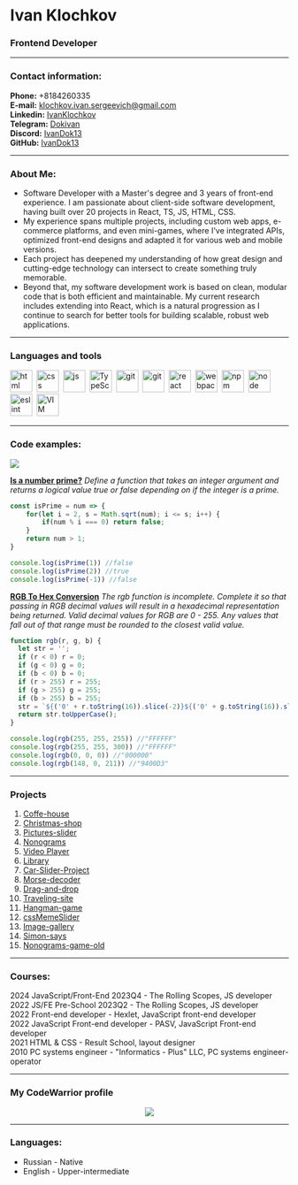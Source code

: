 # Ivan Klochkov
### Frontend Developer
---
### Contact information:
**Phone:** +8184260335<br>
**E-mail:** [klochkov.ivan.sergeevich@gmail.com](mailto:klochkov.ivan.sergeevich@gmail.com)<br>
**Linkedin:** [IvanKlochkov](https://www.linkedin.com/in/klochkov-dev/)<br>
**Telegram:** [Dokivan](https://t.me/Dokivan)<br>
**Discord:** [IvanDok13](https://discordapp.com/users/IvanDok13#5167/)<br>
**GitHub:** [IvanDok13](https://github.com/IvanDok13)<br>

---
### About Me:
- Software Developer with a Master's degree and 3 years of front-end experience. I am passionate about client-side software development, having built over 20 projects in React, TS, JS, HTML, CSS.
- My experience spans multiple projects, including custom web apps, e-commerce platforms, and even mini-games, where I've integrated APIs, optimized front-end designs and adapted it for various web and mobile versions.
- Each project has deepened my understanding of how great design and cutting-edge technology can intersect to create something truly memorable.
- Beyond that, my software development work is based on clean, modular code that is both efficient and maintainable. My current research includes extending into React, which is a natural progression as I continue to search for better tools for building scalable, robust web applications.

---
### Languages and tools
<img src="https://cdn.jsdelivr.net/gh/devicons/devicon/icons/html5/html5-original.svg" title="html" width="40" height="40"/>&nbsp; 
<img src="https://cdn.jsdelivr.net/gh/devicons/devicon/icons/css3/css3-original.svg" title="css" width="40" height="40"/>&nbsp;
<img src="https://cdn.jsdelivr.net/gh/devicons/devicon/icons/javascript/javascript-original.svg" title="js" width="40" height="40"/>&nbsp;
<img src="https://cdn.jsdelivr.net/gh/devicons/devicon/icons/typescript/typescript-original.svg" title="TypeScript" width="40" height="40"/>&nbsp;
<img src="https://cdn.jsdelivr.net/gh/devicons/devicon/icons/git/git-plain.svg" title="git" width="40" height="40"/>&nbsp;
<img src="https://cdn.jsdelivr.net/gh/devicons/devicon/icons/vitejs/vitejs-original.svg" title="git" width="40" height="40"/>&nbsp;
<img src="https://cdn.jsdelivr.net/gh/devicons/devicon/icons/react/react-original.svg" title="react" width="40" height="40"/>&nbsp;
<img src="https://cdn.jsdelivr.net/gh/devicons/devicon/icons/webpack/webpack-original.svg" title="webpack" width="40" height="40"/>&nbsp;
<img src="https://cdn.jsdelivr.net/gh/devicons/devicon/icons/npm/npm-original-wordmark.svg" title="npm" width="40" height="40"/>&nbsp;
<img src="https://cdn.jsdelivr.net/gh/devicons/devicon/icons/nodejs/nodejs-original.svg" title="node" width="40" height="40"/>&nbsp;
<img src="https://cdn.jsdelivr.net/gh/devicons/devicon/icons/eslint/eslint-original.svg" title="eslint" width="40" height="40"/>&nbsp;
<img src="https://cdn.jsdelivr.net/gh/devicons/devicon/icons/vim/vim-original.svg" title="VIM" width="40" height="40"/>&nbsp;

---
### Code examples:
<a href="https://www.codewars.com/users/rsschool_5bb3f79998ed1d87"><img src="https://www.codewars.com/users/rsschool_5bb3f79998ed1d87/badges/large"></a>

**[Is a number prime?](https://www.codewars.com/kata/5262119038c0985a5b00029f)**
*Define a function that takes an integer argument and returns a logical value true or false depending on if the integer is a prime.*

```javascript
const isPrime = num => {
    for(let i = 2, s = Math.sqrt(num); i <= s; i++) {
        if(num % i === 0) return false;
    }
    return num > 1;
}

console.log(isPrime(1)) //false
console.log(isPrime(2)) //true
console.log(isPrime(-1)) //false
```
**[RGB To Hex Conversion](https://www.codewars.com/kata/513e08acc600c94f01000001)**
*The rgb function is incomplete. Complete it so that passing in RGB decimal values will result in a hexadecimal representation being returned. Valid decimal values for RGB are 0 - 255. Any values that fall out of that range must be rounded to the closest valid value.*

```javascript
function rgb(r, g, b) {
  let str = '';
  if (r < 0) r = 0;
  if (g < 0) g = 0;
  if (b < 0) b = 0;
  if (r > 255) r = 255;
  if (g > 255) g = 255;
  if (b > 255) b = 255;
  str = `${('0' + r.toString(16)).slice(-2)}${('0' + g.toString(16)).slice(-2)}${('0' + b.toString(16)).slice(-2)}`
  return str.toUpperCase();
}

console.log(rgb(255, 255, 255)) //"FFFFFF"
console.log(rgb(255, 255, 300)) //"FFFFFF"
console.log(rgb(0, 0, 0)) //"000000"
console.log(rgb(148, 0, 211)) //"9400D3"
```
---
### Projects
1. [Coffe-house](https://rolling-scopes-school.github.io/ivandok13-JSFE2023Q4/coffee-house/pages/main/)
2. [Christmas-shop](https://rolling-scopes-school.github.io/ivandok13-JSFE2024Q4/christmas-shop/pages/home/)
3. [Pictures-slider](https://ivandok13.github.io/pictures-slider/)
4. [Nonograms](https://ivan-dok-nonograms.netlify.app/)
5. [Video Player](https://rolling-scopes-school.github.io/ivandok13-JSFEPRESCHOOL2023Q2/custom-video/)
6. [Library](https://rolling-scopes-school.github.io/ivandok13-JSFEPRESCHOOL2023Q2/library/)
7. [Car-Slider-Project](https://ivandok13.github.io/slide-project/)
8. [Morse-decoder](https://github.com/IvanDok13/morse-decoder)
9. [Drag-and-drop](https://ivandok13.github.io/drag-and-drop/)
10. [Traveling-site](https://ivandok13.github.io/traveling-site/) 
11. [Hangman-game](https://rolling-scopes-school.github.io/ivandok13-JSFE2023Q4/)
12. [cssMemeSlider](https://ivandok13.github.io/cssMemeSlider/cssMemeSlider/index.html)
13. [Image-gallery](https://rolling-scopes-school.github.io/ivandok13-JSFEPRESCHOOL2023Q2/image-galery/)
14. [Simon-says](https://ivandok13-simon-says.netlify.app/)
15. [Nonograms-game-old](https://rolling-scopes-school.github.io/ivandok13-JSFE2023Q4/nonograms/)

---
### Courses:
2024	JavaScript/Front-End 2023Q4 - The Rolling Scopes, JS developer<br>
2022	JS/FE Pre-School 2023Q2 - The Rolling Scopes, JS developer<br>
2022	Front-end developer - Hexlet, JavaScript front-end developer<br>
2022	JavaScript Front-end developer - PASV, JavaScript Front-end developer<br>
2021	HTML & CSS - Result School, layout designer<br>
2010	PC systems engineer - "Informatics - Plus" LLC, PC systems engineer-operator<br>


---
### My CodeWarrior profile
<div id="CodeWars" align="center">
	<a href="https://www.codewars.com/users/rsschool_5bb3f79998ed1d87"> 
		<img src="https://www.codewars.com/users/rsschool_5bb3f79998ed1d87/badges/large" >
	</a>
</div>

---
### Languages:
- Russian \- Native
- English \- Upper-intermediate
